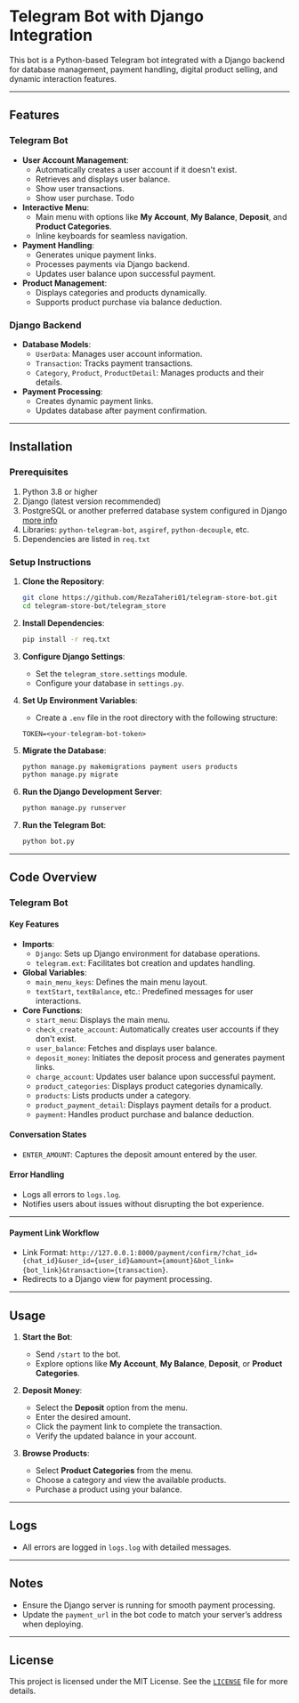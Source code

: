 
# Telegram Bot with Django Integration

This bot is a Python-based Telegram bot integrated with a Django backend for database management, payment handling, digital product selling, and dynamic interaction features.

---

## Features

### Telegram Bot
- **User Account Management**:
  - Automatically creates a user account if it doesn't exist.
  - Retrieves and displays user balance.
  - Show user transactions.
  - Show user purchase. Todo
- **Interactive Menu**:
  - Main menu with options like **My Account**, **My Balance**, **Deposit**, and **Product Categories**.
  - Inline keyboards for seamless navigation.
- **Payment Handling**:
  - Generates unique payment links.
  - Processes payments via Django backend.
  - Updates user balance upon successful payment.
- **Product Management**:
  - Displays categories and products dynamically.
  - Supports product purchase via balance deduction.

### Django Backend
- **Database Models**:
  - `UserData`: Manages user account information.
  - `Transaction`: Tracks payment transactions.
  - `Category`, `Product`, `ProductDetail`: Manages products and their details.
- **Payment Processing**:
  - Creates dynamic payment links.
  - Updates database after payment confirmation.

---

## Installation

### Prerequisites
1. Python 3.8 or higher
2. Django (latest version recommended)
3. PostgreSQL or another preferred database system configured in Django [more info](https://docs.djangoproject.com/en/5.1/ref/databases/)
4. Libraries: `python-telegram-bot`, `asgiref`, `python-decouple`, etc.
5. Dependencies are listed in `req.txt`

### Setup Instructions

1. **Clone the Repository**:
   ```bash
   git clone https://github.com/RezaTaheri01/telegram-store-bot.git
   cd telegram-store-bot/telegram_store
   ```

2. **Install Dependencies**:
   ```bash
   pip install -r req.txt
   ```

3. **Configure Django Settings**:
   - Set the `telegram_store.settings` module.
   - Configure your database in `settings.py`.

4. **Set Up Environment Variables**:
   - Create a `.env` file in the root directory with the following structure:
   ```env
   TOKEN=<your-telegram-bot-token>
   ```

5. **Migrate the Database**:
   ```bash
   python manage.py makemigrations payment users products
   python manage.py migrate
   ```

6. **Run the Django Development Server**:
   ```bash
   python manage.py runserver
   ```

7. **Run the Telegram Bot**:
   ```bash
   python bot.py
   ```

---

## Code Overview

### Telegram Bot

#### Key Features
- **Imports**:
  - `Django`: Sets up Django environment for database operations.
  - `telegram.ext`: Facilitates bot creation and updates handling.
- **Global Variables**:
  - `main_menu_keys`: Defines the main menu layout.
  - `textStart`, `textBalance`, etc.: Predefined messages for user interactions.
- **Core Functions**:
  - `start_menu`: Displays the main menu.
  - `check_create_account`: Automatically creates user accounts if they don't exist.
  - `user_balance`: Fetches and displays user balance.
  - `deposit_money`: Initiates the deposit process and generates payment links.
  - `charge_account`: Updates user balance upon successful payment.
  - `product_categories`: Displays product categories dynamically.
  - `products`: Lists products under a category.
  - `product_payment_detail`: Displays payment details for a product.
  - `payment`: Handles product purchase and balance deduction.

#### Conversation States
- `ENTER_AMOUNT`: Captures the deposit amount entered by the user.

#### Error Handling
- Logs all errors to `logs.log`.
- Notifies users about issues without disrupting the bot experience.

---

#### Payment Link Workflow
- Link Format: `http://127.0.0.1:8000/payment/confirm/?chat_id={chat_id}&user_id={user_id}&amount={amount}&bot_link={bot_link}&transaction={transaction}`.
- Redirects to a Django view for payment processing.

---

## Usage

1. **Start the Bot**:
   - Send `/start` to the bot.
   - Explore options like **My Account**, **My Balance**, **Deposit**, or **Product Categories**.

2. **Deposit Money**:
   - Select the **Deposit** option from the menu.
   - Enter the desired amount.
   - Click the payment link to complete the transaction.
   - Verify the updated balance in your account.

3. **Browse Products**:
   - Select **Product Categories** from the menu.
   - Choose a category and view the available products.
   - Purchase a product using your balance.

---

## Logs
- All errors are logged in `logs.log` with detailed messages.

---

## Notes
- Ensure the Django server is running for smooth payment processing.
- Update the `payment_url` in the bot code to match your server’s address when deploying.

---

## License
This project is licensed under the MIT License. See the [`LICENSE`](https://github.com/RezaTaheri01/telegram-store-bot/blob/main/LICENSE) file for more details.

